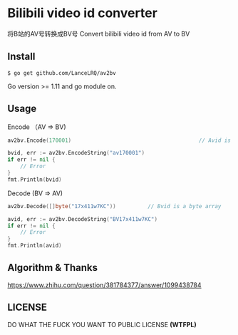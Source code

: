 # Bilibili video id converter

将B站的AV号转换成BV号
Convert bilibili video id from AV to BV

## Install
```shell
$ go get github.com/LanceLRQ/av2bv
```

Go version >= 1.11 and go module on.

## Usage

Encode （AV => BV)

```go
av2bv.Encode(170001)										// Avid is a uint64 number.
```

```go
bvid, err := av2bv.EncodeString("av170001")
if err != nil { 
	// Error
}
fmt.Println(bvid)
```

Decode (BV => AV)

```go
av2bv.Decode([]byte("17x411w7KC"))			// Bvid is a byte array
```

```go
avid, err := av2bv.DecodeString("BV17x411w7KC")
if err != nil { 
	// Error
}
fmt.Println(avid)
```

## Algorithm & Thanks

https://www.zhihu.com/question/381784377/answer/1099438784

## LICENSE

DO WHAT THE FUCK YOU WANT TO PUBLIC LICENSE **(WTFPL)**